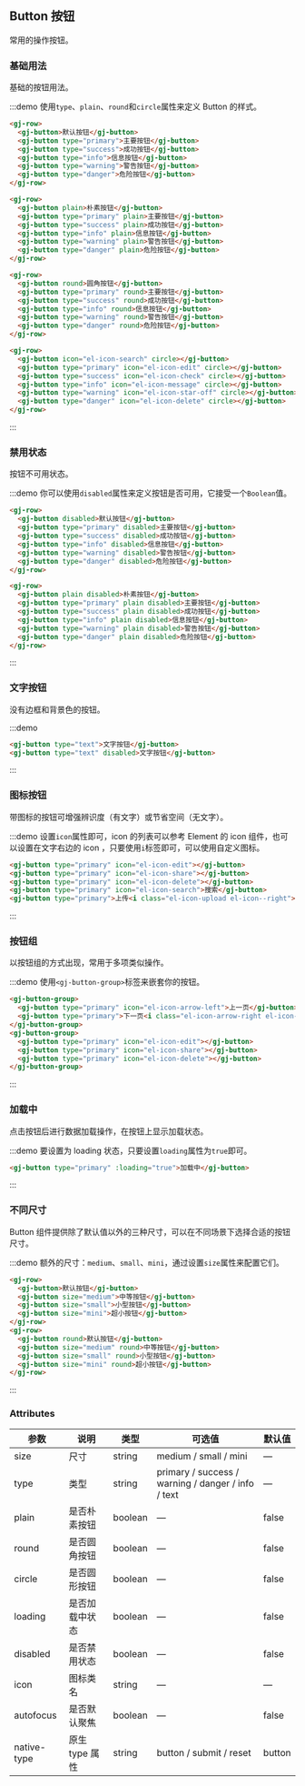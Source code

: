 ## Button 按钮
常用的操作按钮。

### 基础用法

基础的按钮用法。

:::demo 使用`type`、`plain`、`round`和`circle`属性来定义 Button 的样式。

```html
<gj-row>
  <gj-button>默认按钮</gj-button>
  <gj-button type="primary">主要按钮</gj-button>
  <gj-button type="success">成功按钮</gj-button>
  <gj-button type="info">信息按钮</gj-button>
  <gj-button type="warning">警告按钮</gj-button>
  <gj-button type="danger">危险按钮</gj-button>
</gj-row>

<gj-row>
  <gj-button plain>朴素按钮</gj-button>
  <gj-button type="primary" plain>主要按钮</gj-button>
  <gj-button type="success" plain>成功按钮</gj-button>
  <gj-button type="info" plain>信息按钮</gj-button>
  <gj-button type="warning" plain>警告按钮</gj-button>
  <gj-button type="danger" plain>危险按钮</gj-button>
</gj-row>

<gj-row>
  <gj-button round>圆角按钮</gj-button>
  <gj-button type="primary" round>主要按钮</gj-button>
  <gj-button type="success" round>成功按钮</gj-button>
  <gj-button type="info" round>信息按钮</gj-button>
  <gj-button type="warning" round>警告按钮</gj-button>
  <gj-button type="danger" round>危险按钮</gj-button>
</gj-row>

<gj-row>
  <gj-button icon="el-icon-search" circle></gj-button>
  <gj-button type="primary" icon="el-icon-edit" circle></gj-button>
  <gj-button type="success" icon="el-icon-check" circle></gj-button>
  <gj-button type="info" icon="el-icon-message" circle></gj-button>
  <gj-button type="warning" icon="el-icon-star-off" circle></gj-button>
  <gj-button type="danger" icon="el-icon-delete" circle></gj-button>
</gj-row>
```
:::

### 禁用状态

按钮不可用状态。

:::demo 你可以使用`disabled`属性来定义按钮是否可用，它接受一个`Boolean`值。

```html
<gj-row>
  <gj-button disabled>默认按钮</gj-button>
  <gj-button type="primary" disabled>主要按钮</gj-button>
  <gj-button type="success" disabled>成功按钮</gj-button>
  <gj-button type="info" disabled>信息按钮</gj-button>
  <gj-button type="warning" disabled>警告按钮</gj-button>
  <gj-button type="danger" disabled>危险按钮</gj-button>
</gj-row>

<gj-row>
  <gj-button plain disabled>朴素按钮</gj-button>
  <gj-button type="primary" plain disabled>主要按钮</gj-button>
  <gj-button type="success" plain disabled>成功按钮</gj-button>
  <gj-button type="info" plain disabled>信息按钮</gj-button>
  <gj-button type="warning" plain disabled>警告按钮</gj-button>
  <gj-button type="danger" plain disabled>危险按钮</gj-button>
</gj-row>
```
:::

### 文字按钮

没有边框和背景色的按钮。

:::demo
```html
<gj-button type="text">文字按钮</gj-button>
<gj-button type="text" disabled>文字按钮</gj-button>
```
:::

### 图标按钮

带图标的按钮可增强辨识度（有文字）或节省空间（无文字）。

:::demo 设置`icon`属性即可，icon 的列表可以参考 Element 的 icon 组件，也可以设置在文字右边的 icon ，只要使用`i`标签即可，可以使用自定义图标。

```html
<gj-button type="primary" icon="el-icon-edit"></gj-button>
<gj-button type="primary" icon="el-icon-share"></gj-button>
<gj-button type="primary" icon="el-icon-delete"></gj-button>
<gj-button type="primary" icon="el-icon-search">搜索</gj-button>
<gj-button type="primary">上传<i class="el-icon-upload el-icon--right"></i></gj-button>
```
:::

### 按钮组

以按钮组的方式出现，常用于多项类似操作。

:::demo 使用`<gj-button-group>`标签来嵌套你的按钮。

```html
<gj-button-group>
  <gj-button type="primary" icon="el-icon-arrow-left">上一页</gj-button>
  <gj-button type="primary">下一页<i class="el-icon-arrow-right el-icon--right"></i></gj-button>
</gj-button-group>
<gj-button-group>
  <gj-button type="primary" icon="el-icon-edit"></gj-button>
  <gj-button type="primary" icon="el-icon-share"></gj-button>
  <gj-button type="primary" icon="el-icon-delete"></gj-button>
</gj-button-group>
```
:::

### 加载中

点击按钮后进行数据加载操作，在按钮上显示加载状态。

:::demo 要设置为 loading 状态，只要设置`loading`属性为`true`即可。

```html
<gj-button type="primary" :loading="true">加载中</gj-button>
```
:::

### 不同尺寸

Button 组件提供除了默认值以外的三种尺寸，可以在不同场景下选择合适的按钮尺寸。

:::demo 额外的尺寸：`medium`、`small`、`mini`，通过设置`size`属性来配置它们。

```html
<gj-row>
  <gj-button>默认按钮</gj-button>
  <gj-button size="medium">中等按钮</gj-button>
  <gj-button size="small">小型按钮</gj-button>
  <gj-button size="mini">超小按钮</gj-button>
</gj-row>
<gj-row>
  <gj-button round>默认按钮</gj-button>
  <gj-button size="medium" round>中等按钮</gj-button>
  <gj-button size="small" round>小型按钮</gj-button>
  <gj-button size="mini" round>超小按钮</gj-button>
</gj-row>
```
:::

### Attributes
| 参数      | 说明    | 类型      | 可选值       | 默认值   |
|---------- |-------- |---------- |-------------  |-------- |
| size     | 尺寸   | string  |   medium / small / mini            |    —     |
| type     | 类型   | string    |   primary / success / warning / danger / info / text |     —    |
| plain     | 是否朴素按钮   | boolean    | — | false   |
| round     | 是否圆角按钮   | boolean    | — | false   |
| circle     | 是否圆形按钮   | boolean    | — | false   |
| loading     | 是否加载中状态   | boolean    | — | false   |
| disabled  | 是否禁用状态    | boolean   | —   | false   |
| icon  | 图标类名 | string   |  —  |  —  |
| autofocus  | 是否默认聚焦 | boolean   |  —  |  false  |
| native-type | 原生 type 属性 | string | button / submit / reset | button |
